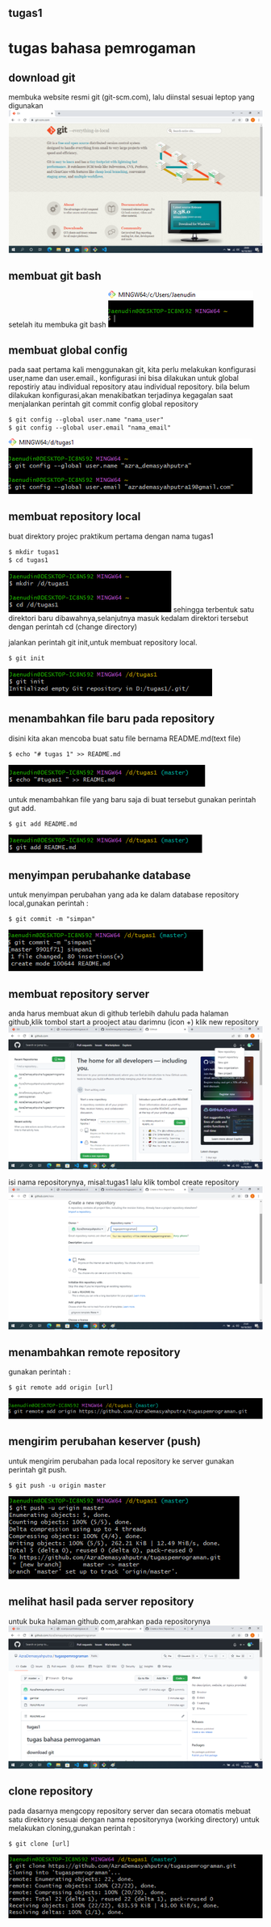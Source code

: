 ## tugas1

# tugas bahasa pemrogaman

## download git
membuka website resmi git (git-scm.com), lalu diinstal sesuai leptop yang digunakan
![gambar1](gambar/azra1.png)

## membuat git bash
setelah itu membuka git bash
![gambar2](gambar/azra2.png)

## membuat global config
pada saat pertama kali menggunakan git, kita perlu melakukan konfigurasi user,name dan user.email., konfigurasi ini bisa dilakukan untuk global repostiriy atau individual repository atau individual repository. bila belum dilakukan konfigurasi,akan menakibatkan terjadinya kegagalan saat menjalankan perintah git commit
config global repository
```
$ git config --global user.name "nama_user"
$ git config --global user.email "nama_email"
```
![gambar3](gambar/azra3.png)

## membuat repository local
buat direktory projec praktikum pertama dengan nama tugas1
```
$ mkdir tugas1
$ cd tugas1
```
![gambar4](gambar/azra4.png)
sehingga terbentuk satu direktori baru dibawahnya,selanjutnya masuk kedalam direktori tersebut dengan perintah cd (change directory)

jalankan perintah git init,untuk membuat repository local.
```
$ git init
```
![gambar5](gambar/azra5.png)
## menambahkan file baru pada repository
disini kita akan mencoba buat satu file bernama README.md(text file)
```
$ echo "# tugas 1" >> README.md
```
![gambar6](gambar/azra6.png)

untuk menambahkan file yang baru saja di buat tersebut gunakan perintah gut add.
```
$ git add README.md
```
![gambar7](gambar/azra7.png)

## menyimpan perubahanke database
untuk menyimpan perubahan yang ada ke dalam database repository local,gunakan perintah :
```
$ git commit -m "simpan"
```
![gambar8](gambar/azra8.png)

## membuat repository server
anda harus membuat akun di github terlebih dahulu
pada halaman github,klik tombol start a prooject atau
darimnu (icon +) klik new repository
![gambar9](gambar/azra9.png)

isi nama repositorynya, misal:tugas1
lalu klik tombol create repository
![gambar10](gambar/azra10.png)

## menambahkan remote repository
gunakan perintah :
```
$ git remote add origin [url]
```
![gambar11](gambar/azra11.png)

## mengirim perubahan keserver (push)
untuk mengirim perubahan pada local repository ke server gunakan perintah git push.
``` 
$ git push -u origin master
```
![gambar12](gambar/azra12.png)

## melihat hasil pada server repository
untuk buka halaman github.com,arahkan pada repositorynya
![gambar13](gambar/azra13.png)

## clone repository
pada dasarnya mengcopy repository server dan secara otomatis mebuat satu direktory sesuai dengan nama repositorynya (working directory)
untuk melakukan cloning,gunakan perintah :
```
$ git clone [url]
```
![gambar14](gambar/azra14.png)
